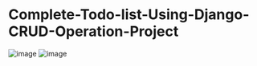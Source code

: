 # Complete-Todo-list-Using-Django-CRUD-Operation-Project


![image](https://github.com/user-attachments/assets/02dd0540-2f08-4652-81e4-e70370673a94)
![image](https://github.com/user-attachments/assets/44c5b879-9b86-4dbc-a240-23c64de5f8d4)

